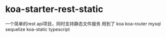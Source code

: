 # koa-starter-rest-static

一个简单的rest api项目，同时支持静态文件服务
用到了 koa koa-router mysql sequelize koa-static typescript

